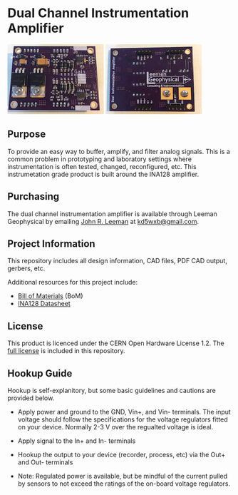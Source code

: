 # Dual Channel Instrumentation Amplifier

![](Pictures/Front.jpg)
![](Pictures/Back.jpg)

## Purpose

To provide an easy way to buffer, amplify, and filter analog signals. This is a
common problem in prototyping and laboratory settings where instrumentation is
often tested, changed, reconfigured, etc. This instrumetation grade product is
built around the INA128 amplifier.

## Purchasing

The dual channel instrumentation amplifier is available through Leeman
Geophysical by emailing [John R. Leeman](http://www.johnrleeman.com) at
<kd5wxb@gmail.com>.

## Project Information

This repository includes all design information, CAD files, PDF CAD output,
gerbers, etc.

Additional resources for this project include:

- [Bill of Materials](BoM.md) (BoM)
- [INA128 Datasheet](PDFs/ina128.pdf)

## License

This product is licenced under the CERN Open Hardware License 1.2. The [full
license](cern_ohl_v_1_2.txt) is included in this repository.

## Hookup Guide

Hookup is self-explanitory, but some basic guidelines and cautions
are provided below.

- Apply power and ground to the GND, Vin+, and Vin- terminals. The input voltage
should follow the specifications for the voltage regulators fitted on your
device. Normally 2-3 V over the regualted voltage is ideal.

- Apply signal to the In+ and In- terminals

- Hookup the output to your device (recorder, process, etc) via the Out+ and
Out- terminals

- Note: Regulated power is available, but be mindful of the current pulled by
sensors to not exceed the ratings of the on-board voltage regulators.  
